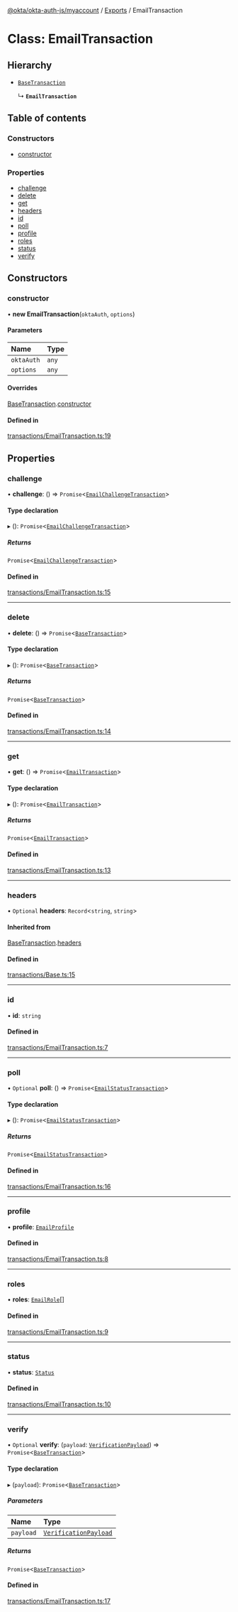 [@okta/okta-auth-js/myaccount](../README.md) / [Exports](../modules.md) / EmailTransaction

# Class: EmailTransaction

## Hierarchy

- [`BaseTransaction`](BaseTransaction.md)

  ↳ **`EmailTransaction`**

## Table of contents

### Constructors

- [constructor](EmailTransaction.md#constructor)

### Properties

- [challenge](EmailTransaction.md#challenge)
- [delete](EmailTransaction.md#delete)
- [get](EmailTransaction.md#get)
- [headers](EmailTransaction.md#headers)
- [id](EmailTransaction.md#id)
- [poll](EmailTransaction.md#poll)
- [profile](EmailTransaction.md#profile)
- [roles](EmailTransaction.md#roles)
- [status](EmailTransaction.md#status)
- [verify](EmailTransaction.md#verify)

## Constructors

### constructor

• **new EmailTransaction**(`oktaAuth`, `options`)

#### Parameters

| Name | Type |
| :------ | :------ |
| `oktaAuth` | `any` |
| `options` | `any` |

#### Overrides

[BaseTransaction](BaseTransaction.md).[constructor](BaseTransaction.md#constructor)

#### Defined in

[transactions/EmailTransaction.ts:19](https://github.com/okta/okta-auth-js/blob/master/lib/myaccount/transactions/EmailTransaction.ts#L19)

## Properties

### challenge

• **challenge**: () => `Promise`<[`EmailChallengeTransaction`](EmailChallengeTransaction.md)\>

#### Type declaration

▸ (): `Promise`<[`EmailChallengeTransaction`](EmailChallengeTransaction.md)\>

##### Returns

`Promise`<[`EmailChallengeTransaction`](EmailChallengeTransaction.md)\>

#### Defined in

[transactions/EmailTransaction.ts:15](https://github.com/okta/okta-auth-js/blob/master/lib/myaccount/transactions/EmailTransaction.ts#L15)

___

### delete

• **delete**: () => `Promise`<[`BaseTransaction`](BaseTransaction.md)\>

#### Type declaration

▸ (): `Promise`<[`BaseTransaction`](BaseTransaction.md)\>

##### Returns

`Promise`<[`BaseTransaction`](BaseTransaction.md)\>

#### Defined in

[transactions/EmailTransaction.ts:14](https://github.com/okta/okta-auth-js/blob/master/lib/myaccount/transactions/EmailTransaction.ts#L14)

___

### get

• **get**: () => `Promise`<[`EmailTransaction`](EmailTransaction.md)\>

#### Type declaration

▸ (): `Promise`<[`EmailTransaction`](EmailTransaction.md)\>

##### Returns

`Promise`<[`EmailTransaction`](EmailTransaction.md)\>

#### Defined in

[transactions/EmailTransaction.ts:13](https://github.com/okta/okta-auth-js/blob/master/lib/myaccount/transactions/EmailTransaction.ts#L13)

___

### headers

• `Optional` **headers**: `Record`<`string`, `string`\>

#### Inherited from

[BaseTransaction](BaseTransaction.md).[headers](BaseTransaction.md#headers)

#### Defined in

[transactions/Base.ts:15](https://github.com/okta/okta-auth-js/blob/master/lib/myaccount/transactions/Base.ts#L15)

___

### id

• **id**: `string`

#### Defined in

[transactions/EmailTransaction.ts:7](https://github.com/okta/okta-auth-js/blob/master/lib/myaccount/transactions/EmailTransaction.ts#L7)

___

### poll

• `Optional` **poll**: () => `Promise`<[`EmailStatusTransaction`](EmailStatusTransaction.md)\>

#### Type declaration

▸ (): `Promise`<[`EmailStatusTransaction`](EmailStatusTransaction.md)\>

##### Returns

`Promise`<[`EmailStatusTransaction`](EmailStatusTransaction.md)\>

#### Defined in

[transactions/EmailTransaction.ts:16](https://github.com/okta/okta-auth-js/blob/master/lib/myaccount/transactions/EmailTransaction.ts#L16)

___

### profile

• **profile**: [`EmailProfile`](../modules.md#emailprofile)

#### Defined in

[transactions/EmailTransaction.ts:8](https://github.com/okta/okta-auth-js/blob/master/lib/myaccount/transactions/EmailTransaction.ts#L8)

___

### roles

• **roles**: [`EmailRole`](../enums/EmailRole.md)[]

#### Defined in

[transactions/EmailTransaction.ts:9](https://github.com/okta/okta-auth-js/blob/master/lib/myaccount/transactions/EmailTransaction.ts#L9)

___

### status

• **status**: [`Status`](../enums/Status.md)

#### Defined in

[transactions/EmailTransaction.ts:10](https://github.com/okta/okta-auth-js/blob/master/lib/myaccount/transactions/EmailTransaction.ts#L10)

___

### verify

• `Optional` **verify**: (`payload`: [`VerificationPayload`](../modules.md#verificationpayload)) => `Promise`<[`BaseTransaction`](BaseTransaction.md)\>

#### Type declaration

▸ (`payload`): `Promise`<[`BaseTransaction`](BaseTransaction.md)\>

##### Parameters

| Name | Type |
| :------ | :------ |
| `payload` | [`VerificationPayload`](../modules.md#verificationpayload) |

##### Returns

`Promise`<[`BaseTransaction`](BaseTransaction.md)\>

#### Defined in

[transactions/EmailTransaction.ts:17](https://github.com/okta/okta-auth-js/blob/master/lib/myaccount/transactions/EmailTransaction.ts#L17)
